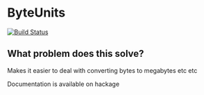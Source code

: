 # ByteUnits

[![Build Status](https://travis-ci.org/chrissound/byteunits.svg?branch=master)](https://travis-ci.org/chrissound/byteunits)

## What problem does this solve?
Makes it easier to deal with converting bytes to megabytes etc etc 

Documentation is available on hackage

